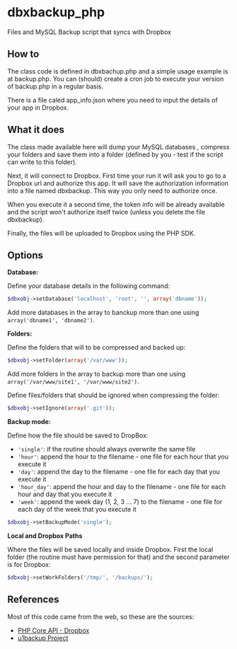 dbxbackup_php
=============

Files and MySQL Backup script that syncs with Dropbox

How to
------

The class code is defined in dbxbachup.php and a simple usage example is at backup.php.
You can (should) create a cron job to execute your version of backup.php in a regular basis.

There is a file caled app_info.json where you need to input the details of your app in Dropbox.

What it does
------------

The class made available here will dump your MySQL databases , compress your folders and save them into a folder (defined by you - test if the script can write to this folder).

Next, it will connect to Dropbox. First time your run it will ask you to go to a Dropbox url and authorize this app. It will save the authorization information into a file named dbxbackup. This way you only need to authorize once.

When you execute it a second time, the token info will be already available and the script won't authorize itself twice (unless you delete the file dbxbackup).

Finally, the files will be uploaded to Dropbox using the PHP SDK.

Options
------

**Database:**

Define your database details in the following command:

```php
$dbxobj->setDatabase('localhost', 'root', '', array('dbname'));
```

Add more databases in the array to banckup more than one using `array('dbname1', 'dbname2')`.

**Folders:**

Define the folders that will to be compressed and backed up:

```php
$dbxobj->setFolder(array('/var/www'));
```

Add more folders in the array to backup more than one using `array('/var/www/site1', '/var/www/site2')`.

Define files/folders that should be ignored when compressing the folder:

```php
$dbxobj->setIgnore(array('.git'));
```

**Backup mode:**

Define how the file should be saved to DropBox:

- `'single'`: if the routine should always overwrite the same file
- `'hour'`: append the hour to the filename - one file for each hour that you execute it
- `'day'`: append the day to the filename - one file for each day that you execute it
- `'hour_day'`: append the hour and day to the filename - one file for each hour and day that you execute it
- `'week'`: append the week day (1, 2, 3 ... 7) to the filename - one file for each day of the week that you execute it

```php
$dbxobj->setBackupMode('single');
```

**Local and Dropbox Paths**

Where the files will be saved locally and inside Dropbox. First the local folder (the routine must have permission for that) and the second parameter is for Dropbox:

```php
$dbxobj->setWorkFolders('/tmp/', '/backups/');
```

References
----------

Most of this code came from the web, so these are the sources:

* [PHP Core API - Dropbox](https://www.dropbox.com/developers/core/start/php "Basic example of the PHP API")
* [u1backup Project](https://github.com/oscardias/u1backup "Original backup class, for Ubuntu One")